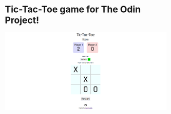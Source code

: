 # Tic-Tac-Toe game for The Odin Project!
![Alt text](./screenshot.png?raw=true "Tic Tac Toe Screenshot")
